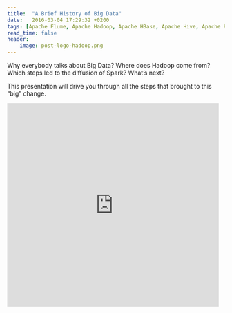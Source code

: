 ```yaml
---
title:  "A Brief History of Big Data"
date:   2016-03-04 17:29:32 +0200
tags: [Apache Flume, Apache Hadoop, Apache HBase, Apache Hive, Apache Pig, Apache Spark, Apache Sqoop, Apache Zookeeper, Big Data, Cloudera Impala, Cloudera Manager]
read_time: false
header:
    image: post-logo-hadoop.png
---
```

Why everybody talks about Big Data? Where does Hadoop come from? Which steps led to the diffusion of Spark? What’s next?

This presentation will drive you through all the steps that brought to this “big” change.

<iframe width="490px" height="470px" style="border: none;" src="https://www.slideshare.net/nicolaferraro/slideshelf" frameborder="0" marginwidth="0" marginheight="0" scrolling="no" allowfullscreen="allowfullscreen" webkitallowfullscreen="webkitallowfullscreen" mozallowfullscreen="mozallowfullscreen"></iframe>